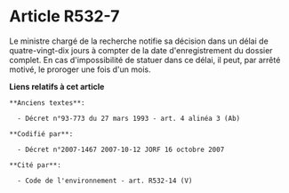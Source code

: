 # Article R532-7

Le ministre chargé de la recherche notifie sa décision dans un délai de quatre-vingt-dix jours à compter de la date
d'enregistrement du dossier complet. En cas d'impossibilité de statuer dans ce délai, il peut, par arrêté motivé, le proroger
une fois d'un mois.

**Liens relatifs à cet article**

	**Anciens textes**:

	  - Décret n°93-773 du 27 mars 1993 - art. 4 alinéa 3 (Ab)

	**Codifié par**:

	  - Décret n°2007-1467 2007-10-12 JORF 16 octobre 2007

	**Cité par**:

	  - Code de l'environnement - art. R532-14 (V)
